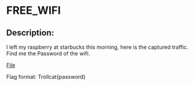 
# FREE_WIFI
## Description:
I left my raspberry at starbucks this morning, here is the captured traffic. Find me the Password of the wifi.

[File](https://drive.google.com/file/d/16JLMczQILRNGxLtrR0zacfGmU6i9d5Vz/view?usp=sharing)

Flag format: Trollcat{password}

	

